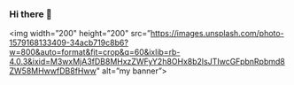 ### Hi there 👋

<p align=”center”>

<img width=”200" height=”200" src=”https://images.unsplash.com/photo-1579168133409-34acb719c8b6?w=800&auto=format&fit=crop&q=60&ixlib=rb-4.0.3&ixid=M3wxMjA3fDB8MHxzZWFyY2h8OHx8b2lsJTIwcGFpbnRpbmd8ZW58MHwwfDB8fHww" alt=”my banner”>

</p>

